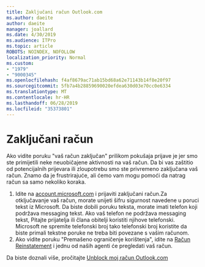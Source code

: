 ```yaml
---
title: Zaključani račun Outlook.com
ms.author: daeite
author: daeite
manager: joallard
ms.date: 4/30/2019
ms.audience: ITPro
ms.topic: article
ROBOTS: NOINDEX, NOFOLLOW
localization_priority: Normal
ms.custom:
- "1979"
- "9000345"
ms.openlocfilehash: f4af8679ac71ab15bd68a62e71143b14f8e20f97
ms.sourcegitcommit: 5fb7a4b28859690020efdea630d03e70cc0e6334
ms.translationtype: MT
ms.contentlocale: hr-HR
ms.lasthandoff: 06/28/2019
ms.locfileid: "35373801"
---
```

# <a name="account-locked"></a>Zaključani račun

Ako vidite poruku "vaš račun zaključan" prilikom pokušaja prijave je jer smo ste primijetili neke neuobičajene aktivnosti na vaš račun. Da bi vas zaštitio od potencijalnih prijevara ili zloupotrebu smo ste privremeno zaključana vaš račun. Znamo da je frustrirajuće, ali ćemo vam mogu pomoći da natrag račun sa samo nekoliko koraka.

1. Idite na [account.microsoft.com](https://go.microsoft.com/fwlink/?linkid=2090484) i prijaviti zaključani račun.Za otključavanje vaš račun, morate unijeti šifru sigurnost navedene u poruci tekst iz Microsoft. Da biste dobili poruku teksta, morate imati telefon koji podržava messaging tekst. Ako vaš telefon ne podržava messaging tekst, Pitajte prijatelja ili člana obitelji koristiti njihove telefonski. Microsoft ne spremite telefonski broj tako telefonski broj koristite da biste primali tekstne poruke ne treba biti povezane s vašim računom.
2. Ako vidite poruku "Premašeno ograničenje korištenja", idite na [Račun Reinstatement](https://go.microsoft.com/fwlink/?linkid=2090483) i jednu od naših agenti će pregledati vaš račun.

Da biste doznali više, pročitajte [Unblock moj račun Outlook.com](https://support.office.com/article/f4ad2701-d166-4d8b-8a6a-9af2a1f8a4c4) 